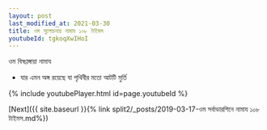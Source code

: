 ```yaml
---
layout: post
last_modified_at: 2021-03-30
title: ওম সুলোচনায় নামায ১০৮ টাইমস
youtubeId: tgkoqXwIHoI
---
```

 
 
 ওম বিষণ্ণঙ্গায়া নামায  
 
 -  যার এমন অঙ্গ রয়েছে যা পৃথিবীর মতো আটটি মুর্তি 
 
  
 
  
 
 
 
 
 
 


{% include youtubePlayer.html id=page.youtubeId %}
 
[Next]({{ site.baseurl }}{% link  split2/_posts/2019-03-17-ওম সর্বাডারশিনে নামায ১০৮ টাইমস.md%})
 
